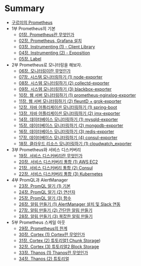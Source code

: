 # Summary

* [구르미의 Prometheus](README.md)
* 1부 Prometheus의 기본
  * [01장. Prometheus란 무엇인가](./part1/01_what_is_prometheus/01_what_is_prometheus.md)
  * [02장. Prometheus, Grafana 설치]()
  * [03장. Instrumenting (1) - Client Library]()
  * [04장. Instrumenting (2) - Exposition]()
  * [05장. Label]()
* 2부 Prometheus로 모니터링을 해보자.
  * [06장. 모니터링이란 무엇인가]()
  * [07장. 시스템 모니터링하기 (1) node-exporter]()
  * [08장. 시스템 모니터링하기 (2) collectd-exporter]()
  * [09장. 시스템 모니터링하기 (3) blackbox-exporter]()
  * [10장. 웹 서버 모니터링하기 (1) prometheus-nginxlog-exporter]()
  * [11장. 웹 서버 모니터링하기 (2) fleuntD + grok-exporter]()
  * [12장. 자바 어플리케이션 모니터링하기 (1) spring-boot](./part2/09/09_application_monitoring.md)
  * [13장. 자바 어플리케이션 모니터링하기 (2) jmx-exporter]()
  * [14장. 데이터베이스 모니터링하기 (1) mysqld-exporter]()
  * [15장. 데이터베이스 모니터링하기 (2) mongodb-exporter]()
  * [16장. 데이터베이스 모니터링하기 (3) redis-exporter]()
  * [17장. 데이터베이스 모니터링하기 (4) consul-exporter]()
  * [18장. 클라우드 리소스 모니터링하기 (1) cloudwatch_exporter]()
* 3부 Prometheus와 서비스 디스커버리
  * [19장. 서비스 디스커버리란 무엇인가]()
  * [20장. 서비스 디스커버리 통합 (1) AWS EC2]()
  * [21장. 서비스 디스커버리 통합 (2) Consul]()
  * [22장. 서비스 디스커버리 통합 (3) Kubernetes]()
* 4부 PromQL과 AlertManager
  * [23장. PromQL 알기 (1) 기본]()
  * [24장. PromQL 알기 (2) 연산자]()
  * [25장. PromQL 알기 (3) 함수]()
  * [26장. 알림 만들기 (1) AlertManager 설치 및 Slack 연동]()
  * [27장. 알림 만들기 (2) 간단한 알림 만들기]()
  * [28장. 알림 만들기 (3) 복잡한 알림 만들기]()
* 5부 Prometheus 스케일 아웃
  * [29장. Prometheus의 한계]()
  * [30장. Cortex (1) Cortex란 무엇인가](./part5/27_what_is_cortex/27_what_is_cortex.md)
  * [31장. Cortex (2) 튜토리얼1 Chunk Storage]())
  * [32장. Cortex (3) 튜토리얼2 Block Storage]()
  * [33장. Thanos (1) Thanos란 무엇인가]()
  * [34장. Thanos (2) 튜토리얼]()